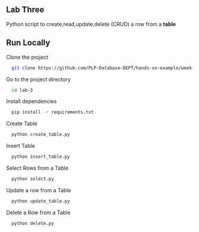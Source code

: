 ## Lab Three
Python script to create,read,update,delete (CRUD) a row from a **table**


## Run Locally

Clone the project

```bash
  git clone https://github.com/PLP-Database-DEPT/hands-on-example/week-2/lab
```

Go to the project directory

```bash
  cd lab-3
```

Install dependencies

```bash
  pip install -r requirements.txt
```

Create Table

```bash
  python create_table.py
```
Insert Table

```bash
  python insert_table.py
```
Select Rows from a Table

```bash
  python select.py
```
Update a row from a Table

```bash
  python update_table.py
```
Delete a Row from a Table

```bash
  python delete.py
```
